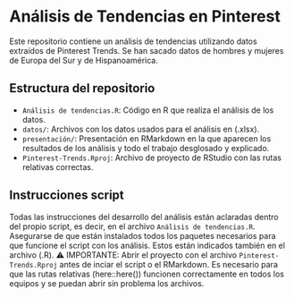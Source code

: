# Análisis de Tendencias en Pinterest

Este repositorio contiene un análisis de tendencias utilizando datos extraídos de Pinterest Trends. Se han sacado datos de hombres y mujeres de Europa del Sur y de Hispanoamérica. 

## Estructura del repositorio

- `Análisis de tendencias.R`: Código en R que realiza el análisis de los datos. 
- `datos/`: Archivos con los datos usados para el análisis en (.xlsx).
- `presentación/`: Presentación en RMarkdown en la que aparecen los resultados de los análisis y todo el trabajo desglosado y explicado. 
- `Pinterest-Trends.Rproj`: Archivo de proyecto de RStudio con las rutas relativas correctas.

## Instrucciones script
Todas las instrucciones del desarrollo del análisis están aclaradas dentro del propio script, es decir, en el archivo `Análisis de tendencias.R`.
Asegurarse de que están instalados todos los paquetes necesarios para que funcione el script con los análisis. Estos están indicados también en el archivo (.R).
⚠️ IMPORTANTE: Abrir el proyecto con el archivo `Pinterest-Trends.Rproj` antes de inciar el script o el RMarkdown. Es necesario para que las rutas relativas (here::here()) funcionen correctamente en todos los equipos y se puedan abrir sin problema los archivos. 
